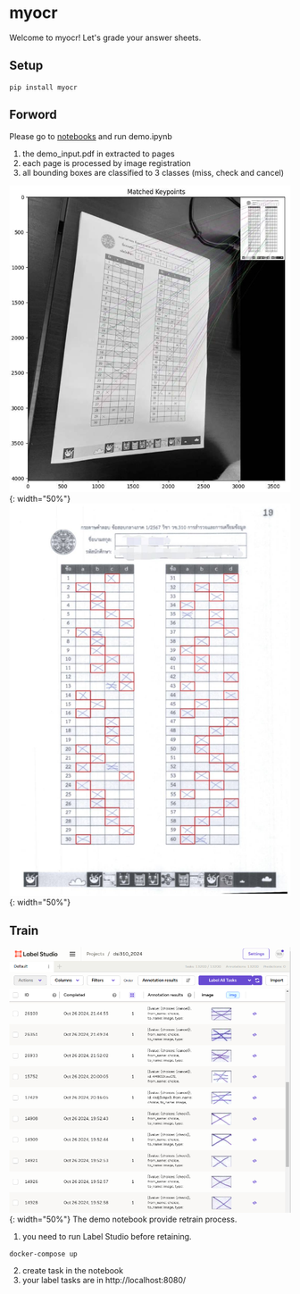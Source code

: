 # myocr
Welcome to myocr! Let's grade your answer sheets.

## Setup

```
pip install myocr
```

## Forword
Please go to [notebooks](notebooks) and run demo.ipynb
1. the demo_input.pdf in extracted to pages
2. each page is processed by image registration
3. all bounding boxes are classified to 3 classes (miss, check and cancel)

![iamge registration](assets/image_registration.jpg){: width="50%"}
![label studio](assets/bbox_classification.jpg){: width="50%"}

## Train

![label studio](assets/label_studio.png){: width="50%"}
The demo notebook provide retrain process.
1. you need to run Label Studio before retaining.

```
docker-compose up
```
2. create task in the notebook
3. your label tasks are in http://localhost:8080/

